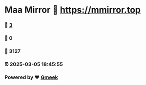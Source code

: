 # Maa Mirror :link: https://mmirror.top 
### :page_facing_up: [3](https://mmirror.top/tag.html) 
### :speech_balloon: 0 
### :hibiscus: 3127 
### :alarm_clock: 2025-03-05 18:45:55 
### Powered by :heart: [Gmeek](https://github.com/Meekdai/Gmeek)
